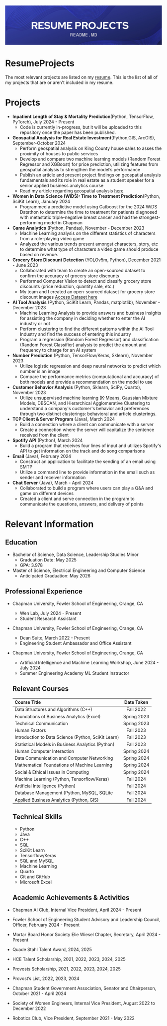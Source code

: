 ![image](https://github.com/tifle/ResumeProjects/blob/84a9bb5cba19d2f57027d4a62422e0fcced01b1a/Supplementary%20Files/Blue%20and%20White%20Abstract%20Technology%20LinkedIn%20Banner.jpg)
# ResumeProjects
The most relevant projects are listed on my [resume](https://github.com/tifle/ResumeProjects/blob/main/Supplementary%20Files/Tiffany.Tech_Resume%20(8).pdf). This is the list of all of my projects that are or aren't included in my resume.

# Projects
* **Inpatient Length of Stay & Mortality Prediction**(Python, TensorFlow, PyTorch), July 2024 - Present
  * Code is currently in-progress, but it will be uploaded to this repository once the paper has been published.
* **Geospatial Analysis for Real Estate Investment**(Python,GIS, ArcGIS), September-October 2024
  * Perform geospatial analysis on King County house sales to asses the proximity of houses to public services
  * Develop and compare two machine learning models (Random Forest Regressor and XGBoost) for price prediction,
    utilizing features from geospatial analysis to strengthen the model’s performance
  * Publish an article and present project findings on geospatial analysis fundamentals and its role in real
    estate as a student speaker for a senior applied business analytics course
  * Read my article regarding geospatial analysis [here](https://medium.com/@tifle/geospatial-analysis-for-real-estate-investment-decisions-739937f161d1)
* **Women in Data Science (WiDS): Time to Treatment Prediction**(Python, SciKit Learn), January 2024
  * Programmed a predictive model using Catboost for the 2024 WiDS Datathon to determine the time to treatment
    for patients diagnosed with metastatic triple-negative breast cancer and had the strongest-performing model
    in Chapman
* **Game Analytics** (Python, Pandas), November - December 2023
  * Machine Learning analysis on the different statistics of characters from a role-playing video game
  * Analyzed the various trends present amongst characters, story, etc to determine what type of characters a video game should produce based on revenue.
* **Grocery Store Discount Detection** (YOLOv5m, Python), December 2021 - June 2023
  * Collaborated with team to create an open-sourced dataset to confirm the accuracy of grocery store discounts
  * Performed Computer Vision to detect and classify grocery store discounts (price reduction, quantity sale,
    etc.)
  * My team and I created an open-sourced dataset for grocery store discount images [Access Dataset here](https://universe.roboflow.com/sap-grocery-store/sale-detection)
* **AI Tool Analysis** (Python, SciKit Learn, Pandas, matplotlib), November - December 2023
  * Machine Learning Analysis to provide answers and business insights for assisting the company in deciding whether to enter the AI industry or not
  * Perform clustering to find the different patterns within the AI Tool Industry and find the success of entering this industry
  * Program a regression (Random Forest Regressor) and classification (Random Forest Classifier) analysis to predict the amount and frequency to charge for an AI system
* **Number Prediction** (Python, TensorFlow/Keras, Sklearn), November 2023
  * Utilize logistic regression and deep neural networks to predict which number is an image
  * Compare the performance metrics (computational and accuracy) of both models and provide a recommendation on the model to use
* **Customer Behavior Analysis** (Python, Sklearn, SciPy, Quarto), November 2023 
  * Utilize unsupervised machine learning (K-Means, Gaussian Mixture Models, DBSCAN, and Hierarchical Agglomerative Clustering to understand a company's customer's behavior and preferences through two distinct clusterings: behavioral and article clusterings.
* **TCP Client & Server Program** (Java), March 2024
  * Build a connection where a client can communicate with a server
  * Create a connection where the server will capitalize the sentence received from the client
* **Spotify API** (Python), March 2024
  * Build a program that receives four lines of input and utilizes Spotify's API to get information on the track and do song comparisons
* **Email** (Java), February 2024
  * Construct an application to facilitate the sending of an email using SMTP
  * Utilize a command line to provide information in the email such as sender and receiver information 
* **Chat Server** (Java), March - April 2024
  * Collaborated to build a program where users can play a Q&A and game on different devices
  * Created a client and serve connection in the program to communicate the questions, answers, and delivery of points

 # Relevant Information

 ## Education
* Bachelor of Science, Data Science, Leadership Studies Minor
   * Graduation Date: May 2025
   * GPA: 3.978
* Master of Science, Electrical Engineering and Computer Science
   * Anticipated Graduation: May 2026

 ## Professional Experience
 * Chapman University, Fowler School of Engineering, Orange, CA
   * Wen Lab, July 2024 - Present
   * Student Research Assistant
 * Chapman University, Fowler School of Engineering, Orange, CA
   * Dean Suite, March 2022 - Present
   * Engineering Student Ambassador and Office Assistant
 * Chapman University, Fowler School of Engineering, Orange, CA
   * Artificial Intelligence and Machine Learning Workshop, June 2024 - July 2024
   * Summer Engineering Academy ML Student Instructor

   ## Relevant Courses
   |           **Course Title**                         |**Date Taken**|
   |:---------------------------------------------------|:------------:|
   |Data Structures and Algorithms (C++)                |Fall 2022     |
   |Foundations of Business Analytics (Excel)           |Spring 2023   |
   |Technical Communication                             |Spring 2023   |
   |Human Factors                                       |Fall 2023     |
   |Introduction to Data Science (Python, SciKit Learn) |Fall 2023     |
   |Statistical Models in Business Analytics (Python)   |Fall 2023     |
   |Human Computer Interaction                          |Spring 2024   |
   |Data Communication and Computer Networking          |Spring 2024   |
   |Mathematical Foundations of Machine Learning        |Spring 2024   |
   |Social & Ethical Issues in Computing                |Spring 2024   |
   |Machine Learning (Python, Tensorflow/Keras)         |Fall 2024     |
   |Artificial Intelligence (Python)                    |Fall 2024     |
   |Database Management (Python, MySQL, SQLite          |Fall 2024     |
   |Applied Business Analytics (Python, GIS)            |Fall 2024     |

   ## Technical Skills
   * Python
   * Java
   * C++
   * SQL
   * SciKit Learn
   * Tensorflow/Keras
   * SQL and MySQL
   * Machine Learning
   * Quarto
   * Git and GitHub
   * Microsoft Excel
  
   ## Academic Achievements & Activities
* Chapman AI Club, Internal Vice President, April 2024 - Present
* Fowler School of Engineering Student Advisory and Leadership Council, Officer, February 2024 - Present
* Mortar Board Honor Society Elie Wiesel Chapter, Secretary, April 2024 - Present
* Quade Stahl Talent Award, 2024, 2025
* HCE Talent Scholarship, 2021, 2022, 2023, 2024, 2025
* Provosts Scholarship, 2021, 2022, 2023, 2024, 2025
* Provost’s List, 2022, 2023, 2024
* Chapman Student Government Association, Senator and Chairperson, October 2021 - April 2024
* Society of Women Engineers, Internal Vice President, August 2022 to December 2022
* Robotics Club, Vice President, September 2021 - May 2022


